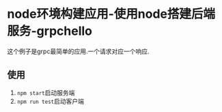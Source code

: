 # node环境构建应用-使用node搭建后端服务-grpchello

这个例子是grpc最简单的应用.一个请求对应一个响应.

## 使用

1. `npm start`启动服务端
2. `npm run test`启动客户端